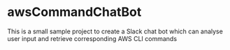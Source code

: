 # awsCommandChatBot
This is a  small sample project to create a Slack chat bot which can analyse user input and retrieve corresponding AWS CLI commands
